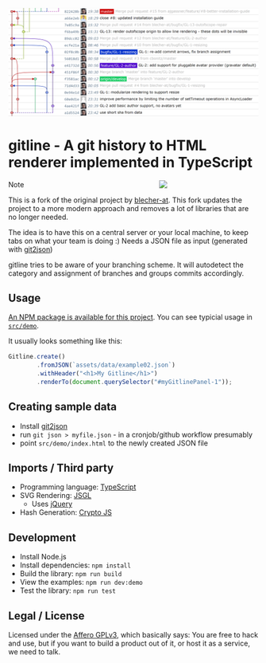 ![gitline example](./.github/img/gitline-example.png)

# gitline - A git history to HTML renderer implemented in TypeScript

<img align="right" width="200px" src="https://github.com/piotrpdev/gitline/assets/99439005/ce6723a1-d9fc-47a7-aa06-84552df2669f" />

> [!NOTE]
> This is a fork of the original project by [blecher-at](https://github.com/blecher-at/gitline). This fork updates the project to a more modern approach and removes a lot of libraries that are no longer needed.

The idea is to have this on a central server or your local machine, to keep tabs on what your team is doing :)
Needs a JSON file as input (generated with [git2json](https://github.com/blecher-at/git2json))

gitline tries to be aware of your branching scheme. It will autodetect the category and assignment of branches and groups commits accordingly.

## Usage

[An NPM package is available for this project](https://www.npmjs.com/package/@piotrpdev/gitline). You can see typicial usage in [`src/demo`](src/demo).

It usually looks something like this:

```js
Gitline.create()
        .fromJSON(`assets/data/example02.json`)
        .withHeader("<h1>My Gitline</h1>")
        .renderTo(document.querySelector("#myGitlinePanel-1"));
```

## Creating sample data

- Install [git2json](https://github.com/blecher-at/git2json)
- run `git json > myfile.json` - in a cronjob/github workflow presumably
- point `src/demo/index.html` to the newly created JSON file

## Imports / Third party

- Programming language: [TypeScript](http://www.typescriptlang.org/)
- SVG Rendering: [JSGL](https://github.com/jsgl/repo)  
  - Uses [jQuery](https://jquery.org/)
- Hash Generation: [Crypto JS](https://github.com/brix/crypto-js)

## Development

- Install Node.js
- Install dependencies: `npm install`
- Build the library: `npm run build`
- View the examples: `npm run dev:demo`
- Test the library: `npm run test`

## Legal / License

Licensed under the [Affero GPLv3](LICENSE), which basically says: You are free to hack and use,
but if you want to build a product out of it, or host it as a service, we need to talk.
